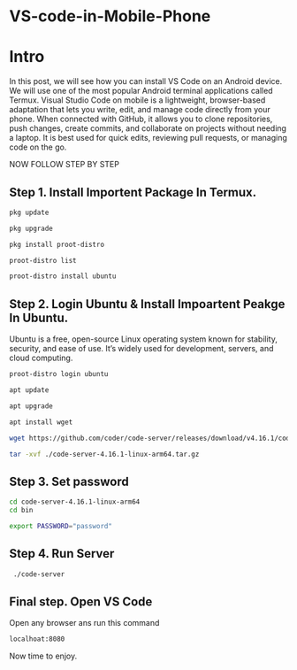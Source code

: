 # VS-code-in-Mobile-Phone

# Intro
 In this post, we will see how you can install VS Code on an Android device. We will use one of the most popular Android terminal applications called Termux.
Visual Studio Code on mobile is a lightweight, browser-based adaptation that lets you write, edit, and manage code directly from your phone. When connected with GitHub, it allows you to clone repositories, push changes, create commits, and collaborate on projects without needing a laptop. It is best used for quick edits, reviewing pull requests, or managing code on the go.

NOW FOLLOW STEP BY STEP

## Step 1. Install Importent Package  In Termux.


 ```bash
pkg update
 ```
```bash
pkg upgrade
 ```
```bash
pkg install proot-distro
```
```bash
proot-distro list
```
```bash
proot-distro install ubuntu
```

## Step 2. Login Ubuntu & Install Impoartent Peakge In Ubuntu.
Ubuntu is a free, open-source Linux operating system known for stability, security, and ease of use. It’s widely used for development, servers, and cloud computing.


```bash
proot-distro login ubuntu
```
```bash
apt update
```
```bash
apt upgrade
```
```bash
apt install wget
```
```bash
wget https://github.com/coder/code-server/releases/download/v4.16.1/code-server-4.16.1-linux-arm64.tar.gz
```
```bash
tar -xvf ./code-server-4.16.1-linux-arm64.tar.gz
```


## Step 3. Set password


```bash
cd code-server-4.16.1-linux-arm64
cd bin
```
```bash
export PASSWORD="password"
```


## Step 4. Run Server


```bash
 ./code-server
```


## Final step. Open VS Code


 Open any browser ans run this command
 ```bash
localhoat:8080
```

Now time to enjoy.
```

